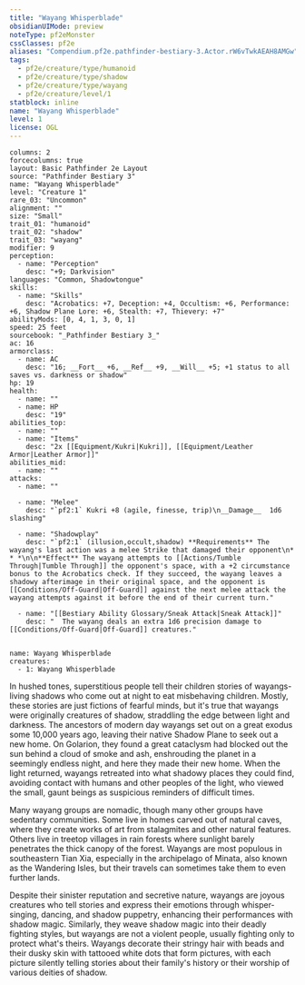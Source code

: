 ```yaml
---
title: "Wayang Whisperblade"
obsidianUIMode: preview
noteType: pf2eMonster
cssClasses: pf2e
aliases: "Compendium.pf2e.pathfinder-bestiary-3.Actor.rW6vTwkAEAH8AMGw" 
tags:
  - pf2e/creature/type/humanoid
  - pf2e/creature/type/shadow
  - pf2e/creature/type/wayang
  - pf2e/creature/level/1
statblock: inline
name: "Wayang Whisperblade"
level: 1
license: OGL
---
```


```statblock
columns: 2
forcecolumns: true
layout: Basic Pathfinder 2e Layout
source: "Pathfinder Bestiary 3"
name: "Wayang Whisperblade"
level: "Creature 1"
rare_03: "Uncommon"
alignment: ""
size: "Small"
trait_01: "humanoid"
trait_02: "shadow"
trait_03: "wayang"
modifier: 9
perception:
  - name: "Perception"
    desc: "+9; Darkvision"
languages: "Common, Shadowtongue"
skills:
  - name: "Skills"
    desc: "Acrobatics: +7, Deception: +4, Occultism: +6, Performance: +6, Shadow Plane Lore: +6, Stealth: +7, Thievery: +7"
abilityMods: [0, 4, 1, 3, 0, 1]
speed: 25 feet
sourcebook: "_Pathfinder Bestiary 3_"
ac: 16
armorclass:
  - name: AC
    desc: "16; __Fort__ +6, __Ref__ +9, __Will__ +5; +1 status to all saves vs. darkness or shadow"
hp: 19
health:
  - name: ""
  - name: HP
    desc: "19"
abilities_top:
  - name: ""
  - name: "Items"
    desc: "2x [[Equipment/Kukri|Kukri]], [[Equipment/Leather Armor|Leather Armor]]"
abilities_mid:
  - name: ""
attacks:
  - name: ""

  - name: "Melee"
    desc: "`pf2:1` Kukri +8 (agile, finesse, trip)\n__Damage__  1d6 slashing"

  - name: "Shadowplay"
    desc: "`pf2:1` (illusion,occult,shadow) **Requirements** The wayang's last action was a melee Strike that damaged their opponent\n* * *\n\n**Effect** The wayang attempts to [[Actions/Tumble Through|Tumble Through]] the opponent's space, with a +2 circumstance bonus to the Acrobatics check. If they succeed, the wayang leaves a shadowy afterimage in their original space, and the opponent is [[Conditions/Off-Guard|Off-Guard]] against the next melee attack the wayang attempts against it before the end of their current turn."

  - name: "[[Bestiary Ability Glossary/Sneak Attack|Sneak Attack]]"
    desc: "  The wayang deals an extra 1d6 precision damage to [[Conditions/Off-Guard|Off-Guard]] creatures."
 
```

```encounter-table
name: Wayang Whisperblade
creatures:
  - 1: Wayang Whisperblade
```



In hushed tones, superstitious people tell their children stories of wayangs-living shadows who come out at night to eat misbehaving children. Mostly, these stories are just fictions of fearful minds, but it's true that wayangs were originally creatures of shadow, straddling the edge between light and darkness. The ancestors of modern day wayangs set out on a great exodus some 10,000 years ago, leaving their native Shadow Plane to seek out a new home. On Golarion, they found a great cataclysm had blocked out the sun behind a cloud of smoke and ash, enshrouding the planet in a seemingly endless night, and here they made their new home. When the light returned, wayangs retreated into what shadowy places they could find, avoiding contact with humans and other peoples of the light, who viewed the small, gaunt beings as suspicious reminders of difficult times.

Many wayang groups are nomadic, though many other groups have sedentary communities. Some live in homes carved out of natural caves, where they create works of art from stalagmites and other natural features. Others live in treetop villages in rain forests where sunlight barely penetrates the thick canopy of the forest. Wayangs are most populous in southeastern Tian Xia, especially in the archipelago of Minata, also known as the Wandering Isles, but their travels can sometimes take them to even further lands.

Despite their sinister reputation and secretive nature, wayangs are joyous creatures who tell stories and express their emotions through whisper-singing, dancing, and shadow puppetry, enhancing their performances with shadow magic. Similarly, they weave shadow magic into their deadly fighting styles, but wayangs are not a violent people, usually fighting only to protect what's theirs. Wayangs decorate their stringy hair with beads and their dusky skin with tattooed white dots that form pictures, with each picture silently telling stories about their family's history or their worship of various deities of shadow.
